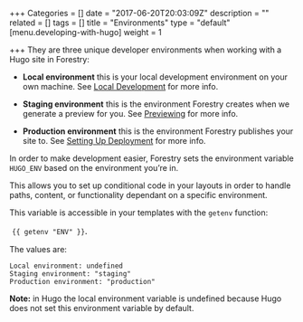 +++
Categories = []
date = "2017-06-20T20:03:09Z"
description = ""
related = []
tags = []
title = "Environments"
type = "default"
[menu.developing-with-hugo]
weight = 1

+++
They are three unique developer environments when working with a Hugo site in Forestry:

* **Local environment** this is your local development environment on your own machine. See [Local Development](https://app.forestry.io/docs/developing-with-hugo/local-development) for more info.

* **Staging environment** this is the environment Forestry creates when we generate a preview for you. See [Previewing](/docs/deployment-and-management/previewing) for more info.

* **Production environment** this is the environment Forestry publishes your site to. See [Setting Up Deployment](/docs/deployment-and-management/setting-up-deployment) for more info.

In order to make development easier, Forestry sets the environment variable `HUGO_ENV` based on the environment you’re in.

This allows you to set up conditional code in your layouts in order to handle paths, content, or functionality dependant on a specific environment.

This variable is accessible in your templates with the `getenv` function:

<span style="font-size: 1rem;">&nbsp;</span>`{{ getenv "ENV" }}`<span style="font-size: 1rem;">.</span>

The values are:

```
Local environment: undefined
Staging environment: "staging"
Production environment: "production"

```

**Note:** in Hugo the local environment variable is undefined because Hugo does not set this environment variable by default.